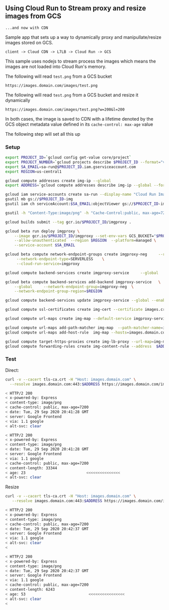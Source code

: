 ## Using Cloud Run to Stream proxy and resize images from GCS 

`...and now with CDN`


Sample app that sets up a way to dynamically proxy and manipullate/resize images stored on GCS.


`client -> Cloud CDN -> L7LB -> Cloud Run -> GCS`


This sample uses nodejs to stream process the images which means the images are not loaded into Cloud Run's memory.

The following will read `test.png` from a GCS bucket
```
https://images.domain.com/images/test.png
```


The following will read `test.png` from a GCS bucket and resize it dynamically
```
https://images.domain.com/images/test.png?w=200&l=200
```

In both cases, the image is saved to CDN with a lifetime denoted by the GCS object metadata value defined in its `cache-control: max-age` value


The following step will set all this up


### Setup

```bash
export PROJECT_ID=`gcloud config get-value core/project`
export PROJECT_NUMBER=`gcloud projects describe $PROJECT_ID --format="value(projectNumber)"`
export SA_EMAIL=sa-run@$PROJECT_ID.iam.gserviceaccount.com
export REGION=us-central1

gcloud compute addresses create img-ip --global  
export ADDRESS=`gcloud compute addresses describe img-ip --global --format="value(address)"`

gcloud iam service-accounts create sa-run --display-name "Cloud Run Image Service Account" --project $PROJECT_ID
gsutil mb gs://$PROJECT_ID-img
gsutil iam ch serviceAccount:$SA_EMAIL:objectViewer gs://$PROJECT_ID-img

gsutil -h "Content-Type:image/png" -h "Cache-Control:public, max-age=7200" cp test.png gs://$PROJECT_ID-img/

gcloud builds submit --tag gcr.io/$PROJECT_ID/imgproxy .
```


```bash
gcloud beta run deploy imgproxy \
    --image gcr.io/$PROJECT_ID/imgproxy --set-env-vars GCS_BUCKET="$PROJECT_ID-img" \
    --allow-unauthenticated  --region $REGION  --platform=managed \
    --service-account $SA_EMAIL

gcloud beta compute network-endpoint-groups create imgproxy-neg     --region=$REGION  \
     --network-endpoint-type=SERVERLESS    \
     --cloud-run-service=imgproxy

gcloud compute backend-services create imgproxy-service     --global

gcloud beta compute backend-services add-backend imgproxy-service   \
    --global     --network-endpoint-group=imgproxy-neg  \
    --network-endpoint-group-region=$REGION

gcloud compute backend-services update imgproxy-service --global --enable-cdn

gcloud compute ssl-certificates create img-cert --certificate images.crt --private-key images.key

gcloud compute url-maps create img-map --default-service imgproxy-service  

gcloud compute url-maps add-path-matcher img-map  --path-matcher-name=img --default-service imgproxy-service
gcloud compute url-maps add-host-rule  img-map --hosts=images.domain.com --path-matcher-name=img  --global 

gcloud compute target-https-proxies create img-lb-proxy --url-map=img-map --ssl-certificates=img-cert --global  
gcloud compute forwarding-rules create img-content-rule --address  $ADDRESS --global --target-https-proxy img-lb-proxy --ports 443  
```

### Test

Direct:

```bash
curl -v --cacert tls-ca.crt -H "Host: images.domain.com" \
  --resolve images.domain.com:443:$ADDRESS https://images.domain.com/images/test.png

< HTTP/2 200 
< x-powered-by: Express
< content-type: image/png
< cache-control: public, max-age=7200
< date: Tue, 29 Sep 2020 20:41:28 GMT
< server: Google Frontend
< via: 1.1 google
< alt-svc: clear

< HTTP/2 200 
< x-powered-by: Express
< content-type: image/png
< date: Tue, 29 Sep 2020 20:41:28 GMT
< server: Google Frontend
< via: 1.1 google
< cache-control: public, max-age=7200
< content-length: 33344
< age: 23                           <<<<<<<<<<<<<<<
< alt-svc: clear

```

Resize

```bash
curl -v --cacert tls-ca.crt -H "Host: images.domain.com" \
   --resolve images.domain.com:443:$ADDRESS https://images.domain.com/images/test.png?w=200&l=200

< HTTP/2 200 
< x-powered-by: Express
< content-type: image/png
< cache-control: public, max-age=7200
< date: Tue, 29 Sep 2020 20:42:37 GMT
< server: Google Frontend
< via: 1.1 google
< alt-svc: clear
< 

< HTTP/2 200 
< x-powered-by: Express
< content-type: image/png
< date: Tue, 29 Sep 2020 20:42:37 GMT
< server: Google Frontend
< via: 1.1 google
< cache-control: public, max-age=7200
< content-length: 6243
< age: 53                            <<<<<<<<<<<<<<<<
< alt-svc: clear
< 
```
